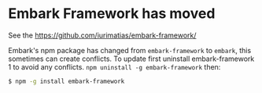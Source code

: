 
Embark Framework has moved
======

See the https://github.com/iurimatias/embark-framework/

Embark's npm package has changed from ```embark-framework``` to ```embark```, this sometimes can create conflicts. To update first uninstall embark-framework 1 to avoid any conflicts. ```npm uninstall -g embark-framework``` then:

```Bash
$ npm -g install embark-framework
```

